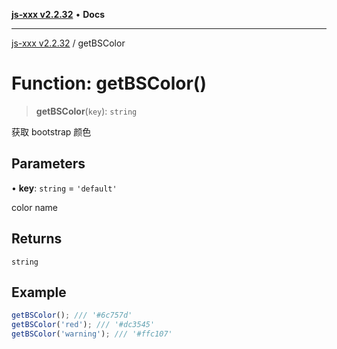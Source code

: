 [**js-xxx v2.2.32**](../README.md) • **Docs**

***

[js-xxx v2.2.32](../README.md) / getBSColor

# Function: getBSColor()

> **getBSColor**(`key`): `string`

获取 bootstrap 颜色

## Parameters

• **key**: `string` = `'default'`

color name

## Returns

`string`

## Example

```ts
getBSColor(); /// '#6c757d'
getBSColor('red'); /// '#dc3545'
getBSColor('warning'); /// '#ffc107'
```
